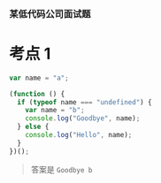 ### 某低代码公司面试题

# 考点 1

```js
var name = "a";

(function () {
  if (typeof name === "undefined") {
    var name = "b";
    console.log("Goodbye", name);
  } else {
    console.log("Hello", name);
  }
})();
```

> 答案是 `Goodbye b`
